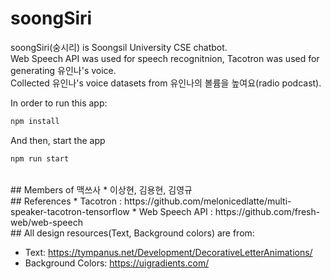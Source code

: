 # soongSiri
soongSiri(숭시리) is Soongsil University CSE chatbot. <br>
Web Speech API was used for speech recognitnion, Tacotron was used for generating 유인나's voice. <br>
Collected 유인나's voice datasets from 유인나의 볼륨을 높여요(radio podcast).<br>

In order to run this app:

```js
npm install
```

And then, start the app

```js
npm run start
```
<br>
## Members of 맥쓰사
* 이상현, 김용현, 김영규
<br>
## References
* Tacotron : https://github.com/melonicedlatte/multi-speaker-tacotron-tensorflow
* Web Speech API : https://github.com/fresh-web/web-speech
<br>
## All design resources(Text, Background colors) are from:

* Text: https://tympanus.net/Development/DecorativeLetterAnimations/
* Background Colors: https://uigradients.com/
